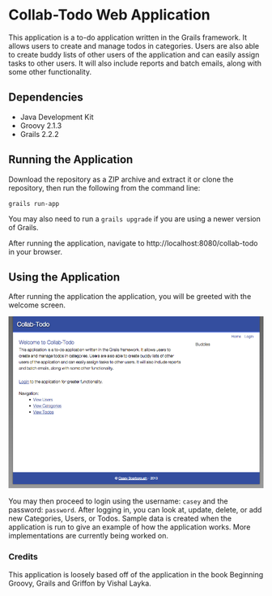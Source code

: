 Collab-Todo Web Application
===========================

This application is a to-do application written in the Grails framework. It allows users to create and manage todos in categories. Users are also able to create buddy lists of other users of the application and can easily assign tasks to other users. It will also include reports and batch emails, along with some other functionality.

Dependencies
------------

- Java Development Kit
- Groovy 2.1.3
- Grails 2.2.2

Running the Application
-----------------------

Download the repository as a ZIP archive and extract it or clone the repository, then run the following from the command line:
```
grails run-app
```

You may also need to run a <code>grails upgrade</code> if you are using a newer version of Grails.

After running the application, navigate to http://localhost:8080/collab-todo in your browser.

Using the Application
---------------------

After running the application the application, you will be greeted with the welcome screen.

![alt text][screenshot1]

You may then proceed to login using the username: <code>casey</code> and the password: <code>password</code>. After logging in, you can look at, update, delete, or add new Categories, Users, or Todos. Sample data is created when the application is run to give an example of how the application works. More implementations are currently being worked on.

### Credits

This application is loosely based off of the application in the book Beginning Groovy, Grails and Griffon by Vishal Layka.

[screenshot1]: https://github.com/caseyscarborough/collab-todo/raw/master/img/main.png "The application's main layout."
